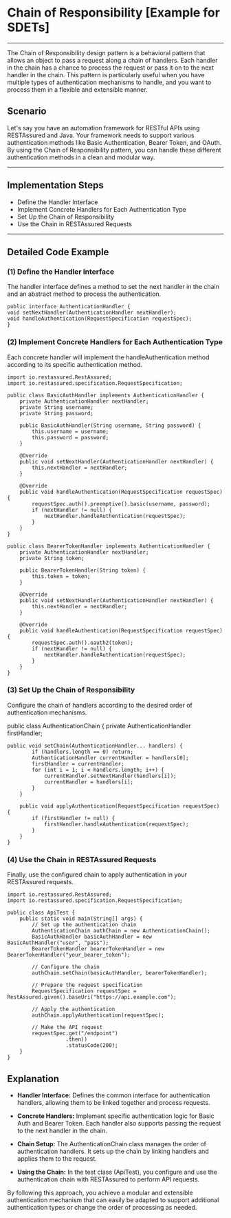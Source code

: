 # Chain of Responsibility [Example for SDETs]

-----
The Chain of Responsibility design pattern is a behavioral pattern that allows an object to pass a request along a chain of handlers. Each handler in the chain has a chance to process the request or pass it on to the next handler in the chain. This pattern is particularly useful when you have multiple types of authentication mechanisms to handle, and you want to process them in a flexible and extensible manner.

## Scenario
Let's say you have an automation framework for RESTful APIs using RESTAssured and Java. Your framework needs to support various authentication methods like Basic Authentication, Bearer Token, and OAuth. By using the Chain of Responsibility pattern, you can handle these different authentication methods in a clean and modular way.

----
## Implementation Steps
* Define the Handler Interface
* Implement Concrete Handlers for Each Authentication Type
* Set Up the Chain of Responsibility
* Use the Chain in RESTAssured Requests

____
## Detailed Code Example
### (1) Define the Handler Interface
The handler interface defines a method to set the next handler in the chain and an abstract method to process the authentication.

```
public interface AuthenticationHandler {
void setNextHandler(AuthenticationHandler nextHandler);
void handleAuthentication(RequestSpecification requestSpec);
}
```

### (2) Implement Concrete Handlers for Each Authentication Type
Each concrete handler will implement the handleAuthentication method according to its specific authentication method.

```
import io.restassured.RestAssured;
import io.restassured.specification.RequestSpecification;

public class BasicAuthHandler implements AuthenticationHandler {
    private AuthenticationHandler nextHandler;
    private String username;
    private String password;

    public BasicAuthHandler(String username, String password) {
        this.username = username;
        this.password = password;
    }

    @Override
    public void setNextHandler(AuthenticationHandler nextHandler) {
        this.nextHandler = nextHandler;
    }

    @Override
    public void handleAuthentication(RequestSpecification requestSpec) {
        requestSpec.auth().preemptive().basic(username, password);
        if (nextHandler != null) {
            nextHandler.handleAuthentication(requestSpec);
        }
    }
}

public class BearerTokenHandler implements AuthenticationHandler {
    private AuthenticationHandler nextHandler;
    private String token;

    public BearerTokenHandler(String token) {
        this.token = token;
    }

    @Override
    public void setNextHandler(AuthenticationHandler nextHandler) {
        this.nextHandler = nextHandler;
    }

    @Override
    public void handleAuthentication(RequestSpecification requestSpec) {
        requestSpec.auth().oauth2(token);
        if (nextHandler != null) {
            nextHandler.handleAuthentication(requestSpec);
        }
    }
}
```

### (3) Set Up the Chain of Responsibility
Configure the chain of handlers according to the desired order of authentication mechanisms.

public class AuthenticationChain {
private AuthenticationHandler firstHandler;

```
public void setChain(AuthenticationHandler... handlers) {
        if (handlers.length == 0) return;
        AuthenticationHandler currentHandler = handlers[0];
        firstHandler = currentHandler;
        for (int i = 1; i < handlers.length; i++) {
            currentHandler.setNextHandler(handlers[i]);
            currentHandler = handlers[i];
        }
    }

    public void applyAuthentication(RequestSpecification requestSpec) {
        if (firstHandler != null) {
            firstHandler.handleAuthentication(requestSpec);
        }
    }
}
```

### (4) Use the Chain in RESTAssured Requests
Finally, use the configured chain to apply authentication in your RESTAssured requests.

```
import io.restassured.RestAssured;
import io.restassured.specification.RequestSpecification;

public class ApiTest {
    public static void main(String[] args) {
        // Set up the authentication chain
        AuthenticationChain authChain = new AuthenticationChain();
        BasicAuthHandler basicAuthHandler = new BasicAuthHandler("user", "pass");
        BearerTokenHandler bearerTokenHandler = new BearerTokenHandler("your_bearer_token");
        
        // Configure the chain
        authChain.setChain(basicAuthHandler, bearerTokenHandler);

        // Prepare the request specification
        RequestSpecification requestSpec = RestAssured.given().baseUri("https://api.example.com");

        // Apply the authentication
        authChain.applyAuthentication(requestSpec);

        // Make the API request
        requestSpec.get("/endpoint")
                   .then()
                   .statusCode(200);
    }
}
```

## Explanation
* **Handler Interface:** Defines the common interface for authentication handlers, allowing them to be linked together and process requests.

* **Concrete Handlers:** Implement specific authentication logic for Basic Auth and Bearer Token. Each handler also supports passing the request to the next handler in the chain.

* **Chain Setup:** The AuthenticationChain class manages the order of authentication handlers. It sets up the chain by linking handlers and applies them to the request.

* **Using the Chain:** In the test class (ApiTest), you configure and use the authentication chain with RESTAssured to perform API requests.

By following this approach, you achieve a modular and extensible authentication mechanism that can easily be adapted to support additional authentication types or change the order of processing as needed.